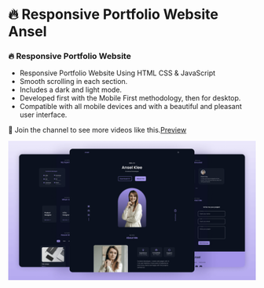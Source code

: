 # 🔥 Responsive Portfolio Website Ansel
### 🔥 Responsive Portfolio Website

- Responsive Portfolio Website Using HTML CSS & JavaScript
- Smooth scrolling in each section.
- Includes a dark and light mode.
- Developed first with the Mobile First methodology, then for desktop.
- Compatible with all mobile devices and with a beautiful and pleasant user interface.

💙 Join the channel to see more videos like this.[Preview](https://towhid020.github.io/Ansel/)

![preview img](/preview.png)
